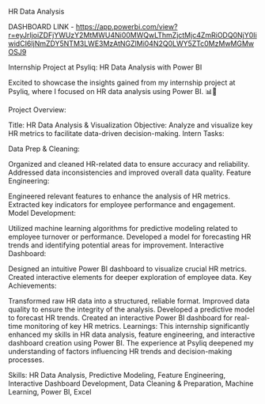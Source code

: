 HR Data Analysis

DASHBOARD LINK - https://app.powerbi.com/view?r=eyJrIjoiZDFjYWUzY2MtMWU4Ni00MWQwLThmZjctMjc4ZmRiODQ0NjY0IiwidCI6IjNmZDY5NTM3LWE3MzAtNGZlMi04N2Q0LWY5ZTc0MzMwMGMwOSJ9

Internship Project at Psyliq: HR Data Analysis with Power BI

Excited to showcase the insights gained from my internship project at Psyliq, where I focused on HR data analysis using Power BI. 📊💼

Project Overview:

Title: HR Data Analysis & Visualization
Objective: Analyze and visualize key HR metrics to facilitate data-driven decision-making.
Intern Tasks:

Data Prep & Cleaning:

Organized and cleaned HR-related data to ensure accuracy and reliability.
Addressed data inconsistencies and improved overall data quality.
Feature Engineering:

Engineered relevant features to enhance the analysis of HR metrics.
Extracted key indicators for employee performance and engagement.
Model Development:

Utilized machine learning algorithms for predictive modeling related to employee turnover or performance.
Developed a model for forecasting HR trends and identifying potential areas for improvement.
Interactive Dashboard:

Designed an intuitive Power BI dashboard to visualize crucial HR metrics.
Created interactive elements for deeper exploration of employee data.
Key Achievements:

Transformed raw HR data into a structured, reliable format.
Improved data quality to ensure the integrity of the analysis.
Developed a predictive model to forecast HR trends.
Created an interactive Power BI dashboard for real-time monitoring of key HR metrics.
Learnings: This internship significantly enhanced my skills in HR data analysis, feature engineering, and interactive dashboard creation using Power BI. The experience at Psyliq deepened my understanding of factors influencing HR trends and decision-making processes.

Skills: HR Data Analysis, Predictive Modeling, Feature Engineering, Interactive Dashboard Development, Data Cleaning & Preparation, Machine Learning, Power BI, Excel
